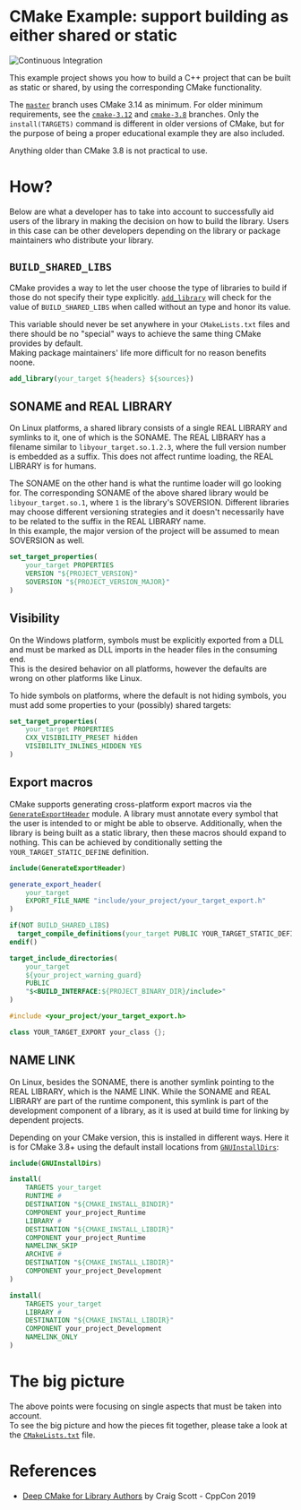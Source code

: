 # CMake Example: support building as either shared or static

![Continuous Integration](https://github.com/friendlyanon/cxx-static-shared-example/workflows/Continuous%20Integration/badge.svg)

This example project shows you how to build a C++ project that can be built as
static or shared, by using the corresponding CMake functionality.

The [`master`](https://github.com/friendlyanon/cxx-static-shared-example)
branch uses CMake 3.14 as minimum. For older minimum requirements, see the
[`cmake-3.12`](https://github.com/friendlyanon/cxx-static-shared-example/tree/cmake-3.12)
and
[`cmake-3.8`](https://github.com/friendlyanon/cxx-static-shared-example/tree/cmake-3.8)
branches. Only the `install(TARGETS)` command is different in older versions of
CMake, but for the purpose of being a proper educational example they are also
included.

Anything older than CMake 3.8 is not practical to use.

# How?

Below are what a developer has to take into account to successfully aid users
of the library in making the decision on how to build the library. Users in
this case can be other developers depending on the library or package
maintainers who distribute your library.

## `BUILD_SHARED_LIBS`

CMake provides a way to let the user choose the type of libraries to build if
those do not specify their type explicitly.
[`add_library`](https://cmake.org/cmake/help/latest/command/add_library.html#normal-libraries)
will check for the value of `BUILD_SHARED_LIBS` when called without an type and
honor its value.

This variable should never be set anywhere in your `CMakeLists.txt` files and
there should be no "special" ways to achieve the same thing CMake provides by
default.  
Making package maintainers' life more difficult for no reason benefits noone.

```cmake
add_library(your_target ${headers} ${sources})
```

## SONAME and REAL LIBRARY

On Linux platforms, a shared library consists of a single REAL LIBRARY and
symlinks to it, one of which is the SONAME. The REAL LIBRARY has a filename
similar to `libyour_target.so.1.2.3`, where the full version number is embedded
as a suffix. This does not affect runtime loading, the REAL LIBRARY is for
humans.

The SONAME on the other hand is what the runtime loader will go looking for.
The corresponding SONAME of the above shared library would be
`libyour_target.so.1`, where `1` is the library's SOVERSION. Different
libraries may choose different versioning strategies and it doesn't necessarily
have to be related to the suffix in the REAL LIBRARY name.  
In this example, the major version of the project will be assumed to mean
SOVERSION as well.

```cmake
set_target_properties(
    your_target PROPERTIES
    VERSION "${PROJECT_VERSION}"
    SOVERSION "${PROJECT_VERSION_MAJOR}"
)
```

## Visibility

On the Windows platform, symbols must be explicitly exported from a DLL and
must be marked as DLL imports in the header files in the consuming end.  
This is the desired behavior on all platforms, however the defaults are wrong
on other platforms like Linux.

To hide symbols on platforms, where the default is not hiding symbols, you must
add some properties to your (possibly) shared targets:

```cmake
set_target_properties(
    your_target PROPERTIES
    CXX_VISIBILITY_PRESET hidden
    VISIBILITY_INLINES_HIDDEN YES
)
```

## Export macros

CMake supports generating cross-platform export macros via the
[`GenerateExportHeader`](https://cmake.org/cmake/help/latest/module/GenerateExportHeader.html)
module. A library must annotate every symbol that the user is intended to or
might be able to observe. Additionally, when the library is being built as a
static library, then these macros should expand to nothing. This can be
achieved by conditionally setting the `YOUR_TARGET_STATIC_DEFINE` definition.

```cmake
include(GenerateExportHeader)

generate_export_header(
    your_target
    EXPORT_FILE_NAME "include/your_project/your_target_export.h"
)

if(NOT BUILD_SHARED_LIBS)
  target_compile_definitions(your_target PUBLIC YOUR_TARGET_STATIC_DEFINE)
endif()

target_include_directories(
    your_target
    ${your_project_warning_guard}
    PUBLIC
    "$<BUILD_INTERFACE:${PROJECT_BINARY_DIR}/include>"
)
```

```cpp
#include <your_project/your_target_export.h>

class YOUR_TARGET_EXPORT your_class {};
```

## NAME LINK

On Linux, besides the SONAME, there is another symlink pointing to the REAL
LIBRARY, which is the NAME LINK. While the SONAME and REAL LIBRARY are part of
the runtime component, this symlink is part of the development component of a
library, as it is used at build time for linking by dependent projects.

Depending on your CMake version, this is installed in different ways. Here it
is for CMake 3.8+ using the default install locations from
[`GNUInstallDirs`](https://cmake.org/cmake/help/latest/module/GNUInstallDirs.html):

```cmake
include(GNUInstallDirs)

install(
    TARGETS your_target
    RUNTIME #
    DESTINATION "${CMAKE_INSTALL_BINDIR}"
    COMPONENT your_project_Runtime
    LIBRARY #
    DESTINATION "${CMAKE_INSTALL_LIBDIR}"
    COMPONENT your_project_Runtime
    NAMELINK_SKIP
    ARCHIVE #
    DESTINATION "${CMAKE_INSTALL_LIBDIR}"
    COMPONENT your_project_Development
)

install(
    TARGETS your_target
    LIBRARY #
    DESTINATION "${CMAKE_INSTALL_LIBDIR}"
    COMPONENT your_project_Development
    NAMELINK_ONLY
)
```

# The big picture

The above points were focusing on single aspects that must be taken into
account.  
To see the big picture and how the pieces fit together, please take a look at
the [`CMakeLists.txt`](CMakeLists.txt) file.

# References

* [Deep CMake for Library Authors](https://www.youtube.com/watch?v=m0DwB4OvDXk)
  by Craig Scott - CppCon 2019
